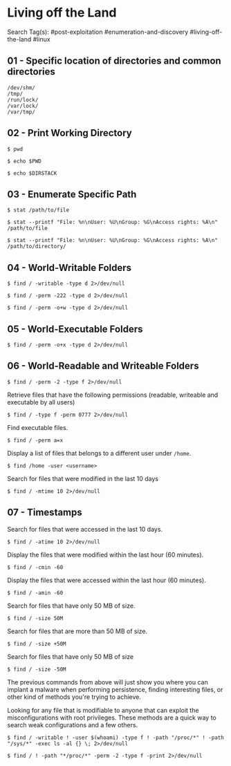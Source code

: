 # Living off the Land

Search Tag(s): #post-exploitation #enumeration-and-discovery #living-off-the-land #linux

## 01 - Specific location of directories and common directories

```
/dev/shm/
/tmp/
/run/lock/
/var/lock/
/var/tmp/
```

## 02 - Print Working Directory

```
$ pwd

$ echo $PWD

$ echo $DIRSTACK
```

## 03 - Enumerate Specific Path

```
$ stat /path/to/file

$ stat --printf "File: %n\nUser: %U\nGroup: %G\nAccess rights: %A\n" /path/to/file

$ stat --printf "File: %n\nUser: %U\nGroup: %G\nAccess rights: %A\n" /path/to/directory/
```

## 04 - World-Writable Folders

```
$ find / -writable -type d 2>/dev/null

$ find / -perm -222 -type d 2>/dev/null

$ find / -perm -o+w -type d 2>/dev/null
```

## 05 - World-Executable Folders

```
$ find / -perm -o+x -type d 2>/dev/null
```

## 06 - World-Readable and Writeable Folders

```
$ find / -perm -2 -type f 2>/dev/null
```

Retrieve files that have the following permissions (readable, writeable and executable by all users)

```
$ find / -type f -perm 0777 2>/dev/null
```

Find executable files.

```
$ find / -perm a=x
```

Display a list of files that belongs to a different user under `/home`.

```
$ find /home -user <username>
```

Search for files that were modified in the last 10 days

```
$ find / -mtime 10 2>/dev/null
```

## 07 - Timestamps

Search for files that were accessed in the last 10 days.

```
$ find / -atime 10 2>/dev/null
```

Display the files that were modified within the last hour (60 minutes).

```
$ find / -cmin -60
```

Display the files that were accessed within the last hour (60 minutes).

```
$ find / -amin -60
```

Search for files that have only 50 MB of size.

```
$ find / -size 50M
```

Search for files that are more than 50 MB of size.

```
$ find / -size +50M
```

Search for files that have only 50 MB of size

```
$ find / -size -50M
```

The previous commands from above will just show you where you can implant a malware when performing persistence, finding interesting files, or other kind of methods you're trying to achieve.

Looking for any file that is modifiable to anyone that can exploit the misconfigurations with root privileges. These methods are a quick way to search weak configurations and a few others.

```
$ find / -writable ! -user $(whoami) -type f ! -path "/proc/*" ! -path "/sys/*" -exec ls -al {} \; 2>/dev/null

$ find / ! -path "*/proc/*" -perm -2 -type f -print 2>/dev/null
```